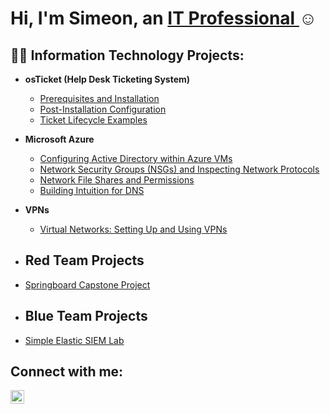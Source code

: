 <h1>Hi, I'm Simeon, an <a href="https://linkedin.com/in/shawkins">IT Professional </a>☺</h1>

<h2>👨‍💻 Information Technology Projects:</h2>

- <b>osTicket (Help Desk Ticketing System)</b>
  - [Prerequisites and Installation](https://github.com/simeonhawkins/osticket-prereqs)
  - [Post-Installation Configuration](https://github.com/simeonhawkins/post-install-config)
  - [Ticket Lifecycle Examples](https://github.com/simeonhawkins/ticket-lifecycle)
- <b>Microsoft Azure</b>
  - [Configuring Active Directory within Azure VMs](https://github.com/simeonhawkins/configure-ad)
  - [Network Security Groups (NSGs) and Inspecting Network Protocols](https://github.com/simeonhawkins/azure-network-protocols)
  - [Network File Shares and Permissions](https://github.com//simeonhawkins/Network-File-Shares-and-Permissions)
  - [Building Intuition for DNS](https://github.com/simeonhawkins/Building-Intuition-for-DNS)
- <b>VPNs</b>
  - [Virtual Networks: Setting Up and Using VPNs](https://github.com/simeonhawkins/VPNSetup)
 
- <h2>Red Team Projects</h2>

- [Springboard Capstone Project](https://github.com/simeonhawkins/capstone-project)



- <h2>Blue Team Projects</h2>

- [Simple Elastic SIEM Lab](https://github.com/simeonhawkins/Elastic-SIEM-Lab)



<h2>Connect with me:</h2>

[<img align="left" alt="Josh | LinkedIn" width="22px" src="https://cdn.jsdelivr.net/npm/simple-icons@v3/icons/linkedin.svg" />][linkedin]

[linkedin]: https://linkedin.com/in/simeon-hawkins
